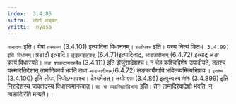 ```yaml
---
index:  3.4.85
sutra:  लोटो लङ्वत्
vritti:  nyasa
---
```


`तामादयः` इति। येषां `तस्थस्थ` (3.4.101) इत्यादिना विधाननम्। `सलोपश्च` इति। यस्य नित्यं ङितः` ( 3.4.99) इति विधानम्।
`अडाटौ इत्यादि। `लुङ्लङ्लृङक्षु` (6.4.71)इत्यादिनाट्, `आडजादीनाम्` (6.4.72) इत्याट् लङः कार्य विधास्यते। `लङ शाकटायनस्यैव` (3.4.111) इति झेर्जुसादेशश्च। न चेह कश्चिद्विशेष उपादीयते, ततश्च यस्मादतिदेशात् तामादिकार्यं भवति तथा `आडजादीनाम्`(6.4.72) लङकार्येणापि भवितव्यमित्यभिप्रायः। `इतश्च` (3.4.100) इति लोपः, मिपोऽम्भावश्च। देश्यमेतत्। तयोः `एरुः` (3.4.86) इत्युत्त्वस्य `मेर्निः` (3.4.899) इति निरादेशस्य चापवादस्य विधास्यमानत्वात्। `सा च व्यवस्थितविभाषा` इति। तेन तामादिरेवादेशो भवति, न त्वडादिरिति मन्यते।।

